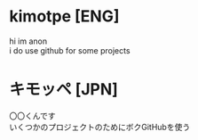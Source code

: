 # kimotpe [ENG]
hi im anon <br>
i do use github for some projects

# キモッペ [JPN]
〇〇くんです <br>
いくつかのプロジェクトのためにボクGitHubを使う
